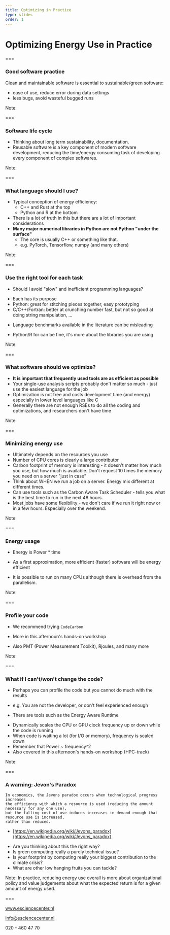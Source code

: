 ```yaml
---
title: Optimizing in Practice
type: slides
order: 1
---
```


<!-- .slide: data-state="title" -->

# Optimizing Energy Use in Practice

===

<!-- .slide: data-state="standard" -->

### Good software practice

Clean and maintainable software is essential
to sustainable/green software:
 - ease of use, reduce error during data settings
 - less bugs, avoid wasteful bugged runs

Note:

===

<!-- .slide: data-state="standard" -->

### Software life cycle

- Thinking about long term sustainability, documentation.
- Reusable software is a key component of modern
software development, reducing the time/energy consuming
task of developing every component of complex softwares.

Note:

===

<!-- .slide: data-state="standard" -->

### What language should I use?
- Typical conception of energy efficiency:
  - C++ and Rust at the top
  - Python and R at the bottom
- There is a lot of truth in this but there are a lot of important considerations
- **Many major numerical libraries in Python are not Python "under the surface"**
  - The core is usually C++ or something like that.
  - e.g. PyTorch, Tensorflow, numpy (and many others)

Note:

===

<!-- .slide: data-state="standard" -->

### Use the right tool for each task

* Should I avoid "slow" and inefficient programming languages?
 - Each has its purpose
 - Python: great for stitching pieces together, easy prototyping
 - C/C++/Fortran: better at crunching number fast, but not so good at doing string manipulation, ...

* Language benchmarks available in the literature can be misleading
 - Python/R for can be fine, it's more about the libraries you are using

Note:

===

<!-- .slide: data-state="standard" -->

### What software should we optimize?
- **It is important that frequently used tools are as efficient as possible**
- Your single-use analysis scripts probably don't matter so much - just use the easiest language for the job
- Optimization is not free and costs development time (and energy) especially in lower level languages like C
- Generally there are not enough RSEs to do all the coding and optimizations, and researchers don't have time

Note:

===

<!-- .slide: data-state="standard" -->

### Minimizing energy use
- Ultimately depends on the resources you use
- Number of CPU cores is clearly a large contributor
- Carbon footprint of memory is interesting - it doesn't matter how much you use, but how much is available. Don't request 10 times the memory you need on a server "just in case"
- Think about WHEN we run a job on a server. Energy mix different at different times.
- Can use tools such as the Carbon Aware Task Scheduler - tells you what is the best time to run in the next 48 hours.
- Most jobs have some flexibility - we don't care if we run it right now or in a few hours. Especially over the weekend.

Note:

===

<!-- .slide: data-state="standard" -->

### Energy usage

* Energy is Power * time
- As a first approximation, more efficient (faster) software will be energy efficient

* It is possible to run on many CPUs although there is overhead from the parallelism.

Note:

===

### Profile your code

* We recommend trying `CodeCarbon`
- More in this afternoon's hands-on workshop
* Also PMT (Power Measurement Toolkit), Rjoules, and many more 

Note:

===

<!-- .slide: data-state="standard" -->

### What if I can't/won't change the code?

* Perhaps you can profile the code but you cannot do much with the results
- e.g. You are not the developer, or don't feel experienced enough
* There are tools such as the Energy Aware Runtime
- Dynamically scales the CPU or GPU clock frequency up or down while the code is running
- When code is waiting a lot (for I/O or memory), frequency is scaled down
- Remember that Power ~ frequency^2
- Also covered in this afternoon's hands-on workshop (HPC-track)

Note:

===

<!-- .slide: data-state="standard" -->

### A warning: Jevon's Paradox

```
In economics, the Jevons paradox occurs when technological progress increases
the efficiency with which a resource is used (reducing the amount necessary for any one use),
but the falling cost of use induces increases in demand enough that resource use is increased,
rather than reduced.
```

- [https://en.wikipedia.org/wiki/Jevons_paradox](https://en.wikipedia.org/wiki/Jevons_paradox)

* Are you thinking about this the right way?
* Is green computing really a purely technical issue?
* Is your footprint by computing really your biggest contribution to the climate crisis?
* What are other low hanging fruits you can tackle?

Note:
In practice, reducing energy use overall is more about organizational policy and value judgements about what the expected return is for a given amount of energy used.

===


<!-- .slide: data-state="keepintouch" -->


www.esciencecenter.nl

info@esciencecenter.nl

020 - 460 47 70
